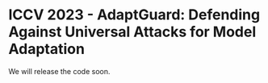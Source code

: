 # ICCV 2023 - AdaptGuard: Defending Against Universal Attacks for Model Adaptation

We will release the code soon.
